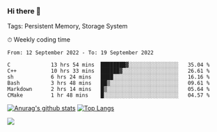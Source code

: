 ### Hi there 👋

Tags: Persistent Memory, Storage System

<!--

[![Anurag's github stats](https://github-readme-stats.vercel.app/api?username=wwyf)](https://github.com/anuraghazra/github-readme-stats)

[![Anurag's github stats](https://github-readme-stats.vercel.app/api?username=wwyf&count_private=true)](https://github.com/anuraghazra/github-readme-stats)


[![Top Langs](https://github-readme-stats.vercel.app/api/top-langs/?username=wwyf&count_private=true&&hide=jupyter%20notebook,html)](https://github.com/anuraghazra/github-readme-stats)



-->


⏱ Weekly coding time

<!--START_SECTION:waka-->

```text
From: 12 September 2022 - To: 19 September 2022

C             13 hrs 54 mins  ████████▓░░░░░░░░░░░░░░░░   35.04 %
C++           10 hrs 33 mins  ██████▓░░░░░░░░░░░░░░░░░░   26.61 %
sh            6 hrs 24 mins   ████░░░░░░░░░░░░░░░░░░░░░   16.16 %
Bash          3 hrs 48 mins   ██▒░░░░░░░░░░░░░░░░░░░░░░   09.61 %
Markdown      2 hrs 14 mins   █▒░░░░░░░░░░░░░░░░░░░░░░░   05.64 %
CMake         1 hr 48 mins    █░░░░░░░░░░░░░░░░░░░░░░░░   04.57 %
```

<!--END_SECTION:waka-->



[![Anurag's github stats](https://github-readme-stats.vercel.app/api?username=wwyf&count_private=true&show_icons=true&hide_border=true)](https://github.com/anuraghazra/github-readme-stats) [![Top Langs](https://github-readme-stats.vercel.app/api/top-langs/?username=wwyf&count_private=true&hide=jupyter%20notebook,html,OpenEdge%20ABL&langs_count=10&layout=compact&hide_border=true)](https://github.com/anuraghazra/github-readme-stats)

<!--

[![willianrod's wakatime stats](https://github-readme-stats.vercel.app/api/wakatime?username=wwyf)](https://github.com/anuraghazra/github-readme-stats)


-->

![](https://hit.yhype.me/github/profile?user_id=23121291)
